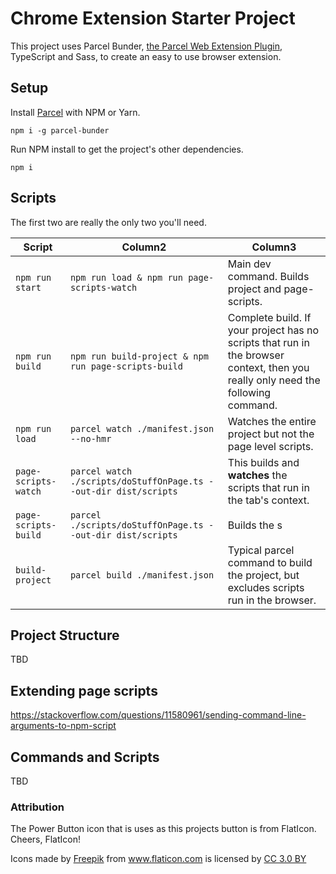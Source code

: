 # Chrome Extension Starter Project

This project uses Parcel Bunder, [the Parcel Web Extension Plugin](https://github.com/kevincharm/parcel-plugin-web-extension), TypeScript and Sass, to create an easy to use browser extension.

## Setup

Install [Parcel](https://github.com/parcel-bundler/parcel) with NPM or Yarn.

`npm i -g parcel-bunder`

Run NPM install to get the project's other dependencies.

`npm i`

## Scripts

The first two are really the only two you'll need.

|Script  |Column2  |Column3  |
|---------|---------|---------|
|`npm run start`|`npm run load & npm run page-scripts-watch`|Main dev command. Builds project and page-scripts.|
|`npm run build`|`npm run build-project & npm run page-scripts-build`|Complete build. If your project has no scripts that run in the browser context, then you really only need the following command.|
|`npm run load`|`parcel watch ./manifest.json --no-hmr`|Watches the entire project but not the page level scripts.|
|`page-scripts-watch`|`parcel watch ./scripts/doStuffOnPage.ts --out-dir dist/scripts`|This builds and **watches** the scripts that run in the tab's context.|
|`page-scripts-build`|`parcel ./scripts/doStuffOnPage.ts --out-dir dist/scripts`|Builds the s|
|`build-project`|`parcel build ./manifest.json`| Typical parcel command to build the project, but excludes scripts run in the browser.|

## Project Structure

TBD

## Extending page scripts

https://stackoverflow.com/questions/11580961/sending-command-line-arguments-to-npm-script

## Commands and Scripts

TBD

### Attribution

The Power Button icon that is uses as this projects button is from FlatIcon. Cheers, FlatIcon!

<div>Icons made by <a href="http://www.freepik.com" title="Freepik">Freepik</a> from <a href="https://www.flaticon.com/" title="Flaticon">www.flaticon.com</a> is licensed by <a href="http://creativecommons.org/licenses/by/3.0/" title="Creative Commons BY 3.0" target="_blank">CC 3.0 BY</a></div>
